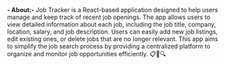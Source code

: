 
**- About:-**
Job Tracker is a React-based application designed to help users manage and keep track of recent job openings. The app allows users to view detailed information about each job, including the job title, company, location, salary, and job description. Users can easily add new job listings, edit existing ones, or delete jobs that are no longer relevant. This app aims to simplify the job search process by providing a centralized platform to organize and monitor job opportunities efficiently. 📋💼🔍
